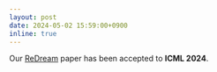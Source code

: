 ```yaml
---
layout: post
date: 2024-05-02 15:59:00+0900
inline: true
---
```


Our [ReDream](https://arxiv.org/abs/2402.02972) paper has been accepted to **ICML 2024**.

